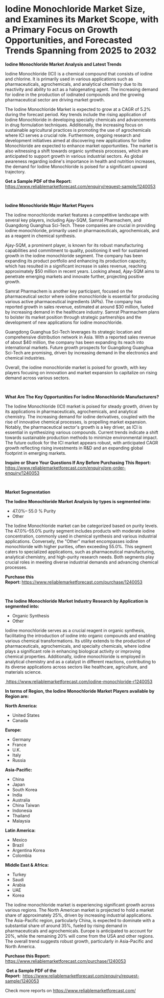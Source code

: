 <p><h1>Iodine Monochloride Market Size, and Examines its Market Scope, with a Primary Focus on Growth Opportunities, and Forecasted Trends Spanning from 2025 to 2032</h1></p><p><strong>Iodine Monochloride Market Analysis and Latest Trends</strong></p>
<p><p>Iodine Monochloride (ICl) is a chemical compound that consists of iodine and chlorine. It is primarily used in various applications such as pharmaceuticals, agrochemicals, and analytical chemistry due to its reactivity and ability to act as a halogenating agent. The increasing demand for iodine in the production of iodinated compounds and the growing pharmaceutical sector are driving market growth.</p><p>The Iodine Monochloride Market is expected to grow at a CAGR of 5.2% during the forecast period. Key trends include the rising application of Iodine Monochloride in developing specialty chemicals and advancements in drug formulation techniques. Additionally, the increasing focus on sustainable agricultural practices is promoting the use of agrochemicals where ICl serves a crucial role. Furthermore, ongoing research and development initiatives aimed at discovering new applications for Iodine Monochloride are expected to enhance market opportunities. The market is also witnessing a shift towards organic synthesis processes, which are anticipated to support growth in various industrial sectors. As global awareness regarding iodine's importance in health and nutrition increases, the demand for Iodine Monochloride is poised for a significant upward trajectory.</p></p>
<p><strong>Get a Sample PDF of the Report:&nbsp;</strong> <a href="https://www.reliablemarketforecast.com/enquiry/request-sample/1240053?utm_campaign=1888&utm_medium=2&utm_source=Github&utm_content=ia&utm_term=30012025&utm_id=iodine-monochloride">https://www.reliablemarketforecast.com/enquiry/request-sample/1240053</a></p>
<p>&nbsp;</p>
<p><strong>Iodine Monochloride Major Market Players</strong></p>
<p><p>The iodine monochloride market features a competitive landscape with several key players, including Ajay-SQM, Samrat Pharmachem, and Guangdong Guanghua Sci-Tech. These companies are crucial in providing iodine monochloride, primarily used in pharmaceuticals, agrochemicals, and as a reagent in chemical synthesis.</p><p>Ajay-SQM, a prominent player, is known for its robust manufacturing capabilities and commitment to quality, positioning it well for sustained growth in the iodine monochloride segment. The company has been expanding its product portfolio and enhancing its production capacity, which has resulted in a significant increase in sales revenue, reaching approximately $50 million in recent years. Looking ahead, Ajay-SQM aims to penetrate emerging markets and innovate further, projecting positive growth.</p><p>Samrat Pharmachem is another key participant, focused on the pharmaceutical sector where iodine monochloride is essential for producing various active pharmaceutical ingredients (APIs). The company has reported growth in sales revenue, estimated at around $30 million, fueled by increasing demand in the healthcare industry. Samrat Pharmachem plans to bolster its market position through strategic partnerships and the development of new applications for iodine monochloride.</p><p>Guangdong Guanghua Sci-Tech leverages its strategic location and comprehensive distribution network in Asia. With a reported sales revenue of about $40 million, the company has been expanding its reach into international markets. Future growth prospects for Guangdong Guanghua Sci-Tech are promising, driven by increasing demand in the electronics and chemical industries.</p><p>Overall, the iodine monochloride market is poised for growth, with key players focusing on innovation and market expansion to capitalize on rising demand across various sectors.</p></p>
<p>&nbsp;</p>
<p><strong>What Are The Key Opportunities For Iodine Monochloride Manufacturers?</strong></p>
<p><p>The Iodine Monochloride (ICl) market is poised for steady growth, driven by its applications in pharmaceuticals, agrochemicals, and analytical chemistry. The increasing demand for iodine derivatives, coupled with the rise of innovative chemical processes, is propelling market expansion. Notably, the pharmaceutical sector's growth is a key driver, as ICl is essential in synthesizing various compounds. Current trends indicate a shift towards sustainable production methods to minimize environmental impact. The future outlook for the ICl market appears robust, with anticipated CAGR growth reflecting rising investments in R&D and an expanding global footprint in emerging markets.</p></p>
<p><strong>Inquire or Share Your Questions If Any Before Purchasing This Report:</strong> <a href="https://www.reliablemarketforecast.com/enquiry/pre-order-enquiry/1240053?utm_campaign=1888&utm_medium=2&utm_source=Github&utm_content=ia&utm_term=30012025&utm_id=iodine-monochloride">https://www.reliablemarketforecast.com/enquiry/pre-order-enquiry/1240053</a></p>
<p>&nbsp;</p>
<p><strong>Market Segmentation</strong></p>
<p><strong>The Iodine Monochloride Market Analysis by types is segmented into:</strong></p>
<p><ul><li>47.0%– 55.0 % Purity</li><li>Other</li></ul></p>
<p><p>The Iodine Monochloride market can be categorized based on purity levels. The 47.0%–55.0% purity segment includes products with moderate iodine concentration, commonly used in chemical synthesis and various industrial applications. Conversely, the "Other" market encompasses iodine monochloride with higher purities, often exceeding 55.0%. This segment caters to specialized applications, such as pharmaceutical manufacturing, analytical chemistry, and high-purity research needs. Both segments play crucial roles in meeting diverse industrial demands and advancing chemical processes.</p></p>
<p><strong>Purchase this Report:&nbsp;</strong><a href="https://www.reliablemarketforecast.com/purchase/1240053?utm_campaign=1888&utm_medium=2&utm_source=Github&utm_content=ia&utm_term=30012025&utm_id=iodine-monochloride">https://www.reliablemarketforecast.com/purchase/1240053</a></p>
<p>&nbsp;</p>
<p><strong>The Iodine Monochloride Market Industry Research by Application is segmented into:</strong></p>
<p><ul><li>Organic Synthesis</li><li>Other</li></ul></p>
<p><p>Iodine monochloride serves as a crucial reagent in organic synthesis, facilitating the introduction of iodine into organic compounds and enabling various chemical transformations. Its utility extends to the production of pharmaceuticals, agrochemicals, and specialty chemicals, where iodine plays a significant role in enhancing biological activity or improving chemical properties. Additionally, iodine monochloride is employed in analytical chemistry and as a catalyst in different reactions, contributing to its diverse applications across sectors like healthcare, agriculture, and materials science.</p></p>
<p><a href="https://www.reliablemarketforecast.com/iodine-monochloride-r1240053?utm_campaign=1888&utm_medium=2&utm_source=Github&utm_content=ia&utm_term=30012025&utm_id=iodine-monochloride">&nbsp;https://www.reliablemarketforecast.com/iodine-monochloride-r1240053</a></p>
<p><strong>In terms of Region, the Iodine Monochloride Market Players available by Region are:</strong></p>
<p>
    <p> <strong> North America: </strong>
        <ul>
            <li>United States</li>
            <li>Canada</li>
        </ul>
        </p> 
    <p> <strong> Europe: </strong>
        <ul>
            <li>Germany</li>
            <li>France</li>
            <li>U.K.</li>
            <li>Italy</li>
            <li>Russia</li>
        </ul>
        </p> 
    <p> <strong> Asia-Pacific: </strong>
        <ul>
            <li>China</li>
            <li>Japan</li>
            <li>South Korea</li>
            <li>India</li>
            <li>Australia</li>
            <li>China Taiwan</li>
            <li>Indonesia</li>
            <li>Thailand</li>
            <li>Malaysia</li>
        </ul>
        </p> 
    <p> <strong> Latin America: </strong>
        <ul>
            <li>Mexico</li>
            <li>Brazil</li>
            <li>Argentina Korea</li>
            <li>Colombia</li>
        </ul>
        </p> 
    <p> <strong> Middle East & Africa: </strong>
        <ul>
            <li>Turkey</li>
            <li>Saudi</li>
            <li>Arabia</li>
            <li>UAE</li>
            <li>Korea</li>
        </ul>
    </p>
    </p>
<p><p>The iodine monochloride market is experiencing significant growth across various regions. The North American market is projected to hold a market share of approximately 25%, driven by increasing industrial applications. The Asia-Pacific region, particularly China, is expected to dominate with a substantial share of around 35%, fueled by rising demand in pharmaceuticals and agrochemicals. Europe is anticipated to account for 20%, while the remaining 20% will come from the USA and other regions. The overall trend suggests robust growth, particularly in Asia-Pacific and North America.</p></p>
<p><strong>Purchase this Report: </strong><a href="https://www.reliablemarketforecast.com/purchase/1240053?utm_campaign=1888&utm_medium=2&utm_source=Github&utm_content=ia&utm_term=30012025&utm_id=iodine-monochloride">https://www.reliablemarketforecast.com/purchase/1240053</a></p>
<p>&nbsp;<strong>Get a Sample PDF of the Report:&nbsp;&nbsp;</strong><a href="https://www.reliablemarketforecast.com/enquiry/request-sample/1240053?utm_campaign=1888&utm_medium=2&utm_source=Github&utm_content=ia&utm_term=30012025&utm_id=iodine-monochloride">https://www.reliablemarketforecast.com/enquiry/request-sample/1240053</a></p>
<p><strong></strong></p>
<p>Check more reports on <a href="https://www.reliablemarketforecast.com/?utm_campaign=1888&utm_medium=2&utm_source=Github&utm_content=ia&utm_term=30012025&utm_id=iodine-monochloride">https://www.reliablemarketforecast.com/</a></p>